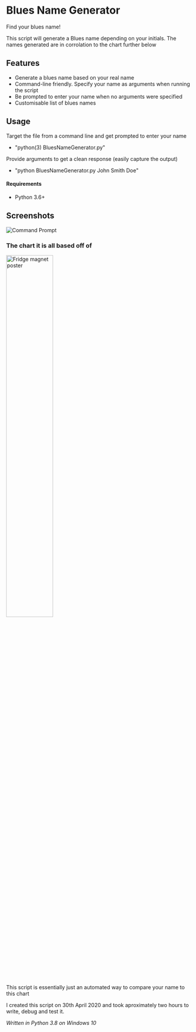 # Blues Name Generator
Find your blues name!

This script will generate a Blues name depending on your initials. The names generated are in corrolation to the chart further below


## Features
- Generate a blues name based on your real name
- Command-line friendly. Specify your name as arguments when running the script
- Be prompted to enter your name when no arguments were specified
- Customisable list of blues names


## Usage
Target the file from a command line and get prompted to enter your name
- "python(3) BluesNameGenerator.py"

Provide arguments to get a clean response (easily capture the output)
- "python BluesNameGenerator.py John Smith Doe"

#### Requirements
- Python 3.6+


## Screenshots
![Command Prompt](https://smcclennon.github.io/assets/images/screenshots/BNG/command_prompt.png)


### The chart it is all based off of
<img src="https://smcclennon.github.io/assets/images/screenshots/BNG/poster.jpg" alt="Fridge magnet poster" width="50%"/>

This script is essentially just an automated way to compare your name to this chart

I created this script on 30th April 2020 and took aproximately two hours to write, debug and test it.

*Written in Python 3.8 on Windows 10*